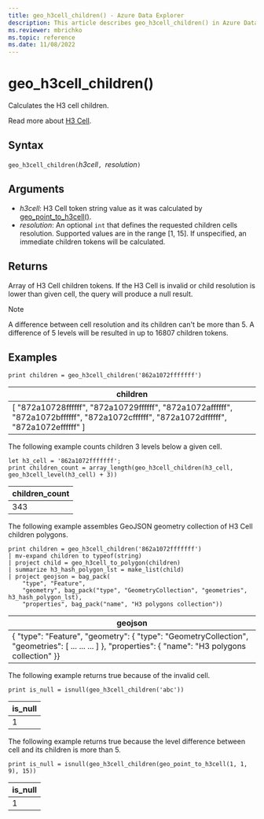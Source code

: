 ```yaml
---
title: geo_h3cell_children() - Azure Data Explorer
description: This article describes geo_h3cell_children() in Azure Data Explorer.
ms.reviewer: mbrichko
ms.topic: reference
ms.date: 11/08/2022
---
```

# geo_h3cell_children()

Calculates the H3 cell children.

Read more about [H3 Cell](https://eng.uber.com/h3/).

## Syntax

`geo_h3cell_children(`*h3cell*`, `*resolution*`)`

## Arguments

* *h3cell*: H3 Cell token string value as it was calculated by [geo_point_to_h3cell()](geo-point-to-h3cell-function.md).
* *resolution*: An optional `int` that defines the requested children cells resolution. Supported values are in the range [1, 15]. If unspecified, an immediate children tokens will be calculated.

## Returns

Array of H3 Cell children tokens. If the H3 Cell is invalid or child resolution is lower than given cell, the query will produce a null result.

> [!NOTE]
>
> A difference between cell resolution and its children can't be more than 5. A difference of 5 levels will be resulted in up to 16807 children tokens.

## Examples

<!-- csl: https://help.kusto.windows.net/Samples -->
```kusto
print children = geo_h3cell_children('862a1072fffffff')
```

|children|
|---|
|[ "872a10728ffffff", "872a10729ffffff", "872a1072affffff", "872a1072bffffff", "872a1072cffffff", "872a1072dffffff", "872a1072effffff" ]|

The following example counts children 3 levels below a given cell.

<!-- csl: https://help.kusto.windows.net/Samples -->
```kusto
let h3_cell = '862a1072fffffff'; 
print children_count = array_length(geo_h3cell_children(h3_cell, geo_h3cell_level(h3_cell) + 3))
```

|children_count|
|---|
|343|

The following example assembles GeoJSON geometry collection of H3 Cell children polygons.

<!-- csl: https://help.kusto.windows.net/Samples -->
```kusto
print children = geo_h3cell_children('862a1072fffffff')
| mv-expand children to typeof(string)
| project child = geo_h3cell_to_polygon(children)
| summarize h3_hash_polygon_lst = make_list(child)
| project geojson = bag_pack(
    "type", "Feature",
    "geometry", bag_pack("type", "GeometryCollection", "geometries", h3_hash_polygon_lst),
    "properties", bag_pack("name", "H3 polygons collection"))
```

|geojson|
|---|
|{ "type": "Feature", "geometry": { "type": "GeometryCollection", "geometries": [ ... ... ... ] }, "properties": { "name": "H3 polygons collection" }}|

The following example returns true because of the invalid cell.

<!-- csl: net.tcp://localhost/$systemdb -->
```kusto
print is_null = isnull(geo_h3cell_children('abc'))
```

|is_null|
|---|
|1|

The following example returns true because the level difference between cell and its children is more than 5.

<!-- csl: net.tcp://localhost/$systemdb -->
```kusto
print is_null = isnull(geo_h3cell_children(geo_point_to_h3cell(1, 1, 9), 15))
```

|is_null|
|---|
|1|
